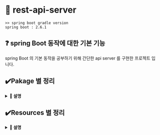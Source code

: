 
# 📃 rest-api-server
```
>> spring boot gradle version
spring boot : 2.6.1
```
## ❓ spring Boot 동작에 대한 기본 기능
spring Boot 의 기본 동작을 공부하기 위해 간단한 api server 를 구현한 프로젝트 입니다.

## ✔️Pakage 별 정리
<details close>
<summary markdown="span"><b> 📌 설명</b></summary>
<div markdown="1">

### 1. utils
- 기본 기능을 제공하는 부속 기능 및 유틸 모음

### 2. configuration
- Spring 설정이 있는 pkg

### 3. controller
- 요청을 전담하는 컨트롤러 모음

### 4. mapper
- Mybatis 매핑 xml에 기재된 sql를 호출하기 위한 인터페이스 모음

### 5. service
- 비즈니스 로직 수행 서비스 모음

### 6. vo
- DB에서 조회한 정보등이 있는 vo 모음

</div>
</details>

## ✔️Resources 별 정리
<details close>
<summary markdown="span"><b> 📌 설명</b></summary>
<div markdown="1">

### 1. query
- mapper 에서 사용할 sql 모음

### 2. static
- content 파일 모음 (css, js)

### 3. templates
- thymeleaf 파일 모음

</div>
</details>
